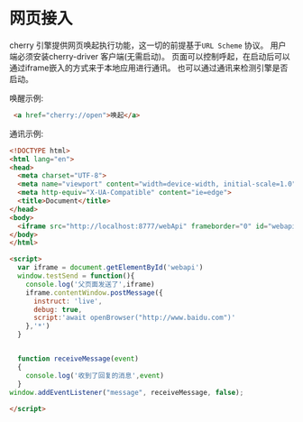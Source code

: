 # 网页接入
  
  cherry 引擎提供网页唤起执行功能，这一切的前提基于`URL Scheme` 协议。
  用户端必须安装cherry-driver 客户端(无需启动)。
  页面可以控制呼起，在启动后可以通过iframe嵌入的方式来于本地应用进行通讯。
  也可以通过通讯来检测引擎是否启动。
  

唤醒示例:

```html
 <a href="cherry://open">唤起</a>
```

   通讯示例:
``` html
<!DOCTYPE html>
<html lang="en">
<head>
  <meta charset="UTF-8">
  <meta name="viewport" content="width=device-width, initial-scale=1.0">
  <meta http-equiv="X-UA-Compatible" content="ie=edge">
  <title>Document</title>
</head>
<body>
  <iframe src="http://localhost:8777/webApi" frameborder="0" id="webapi"></iframe>
</body>
</html>

<script>
  var iframe = document.getElementById('webapi')
  window.testSend = function(){
    console.log('父页面发送了',iframe)
    iframe.contentWindow.postMessage({
      instruct: 'live',
      debug: true,
      script:'await openBrowser("http://www.baidu.com")'
    },'*')
  }


  function receiveMessage(event)
  {
    console.log('收到了回复的消息',event)
  }
window.addEventListener("message", receiveMessage, false);
 
</script>
```